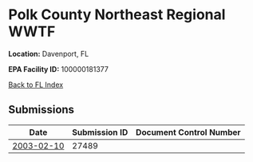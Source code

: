 # Polk County Northeast Regional WWTF

**Location:** Davenport, FL

**EPA Facility ID:** 100000181377

[Back to FL Index](../../index.md)

## Submissions

| Date | Submission ID | Document Control Number |
|------|--------------|-------------------------|
| [2003-02-10](submissions/27489.md) | 27489 |  |
